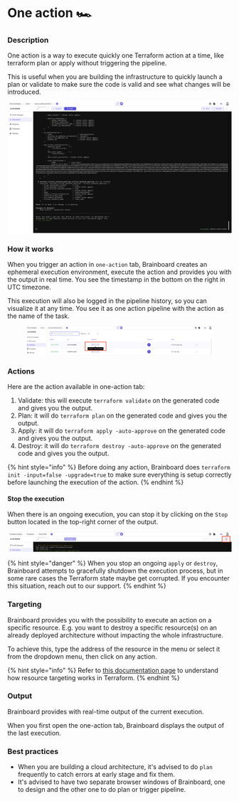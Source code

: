 # One action 🏎️

### Description

One action is a way to execute quickly one Terraform action at a time, like terraform plan or apply without triggering the pipeline.

This is useful when you are building the infrastructure to quickly launch a plan or validate to make sure the code is valid and see what changes will be introduced.

![One action](../.gitbook/assets/one-action.png)

### How it works

When you trigger an action in `one-action` tab, Brainboard creates an ephemeral execution environment, execute the action and provides you with the output in real time. You see the timestamp in the bottom on the right in UTC timezone.

This execution will also be logged in the pipeline history, so you can visualize it at any time. You see it as one action pipeline with the action as the name of the task.&#x20;

<figure><img src="../.gitbook/assets/one-action-history.png" alt=""><figcaption></figcaption></figure>

### Actions

Here are the action available in one-action tab:

1. Validate: this will execute `terraform validate` on the generated code and gives you the output.
2. Plan: it will do `terraform plan` on the generated code and gives you the output.
3. Apply: it will do `terraform apply -auto-approve` on the generated code and gives you the output.
4. Destroy: it will do `terraform destroy -auto-approve` on the generated code and gives you the output.

{% hint style="info" %}
Before doing any action, Brainboard does `terraform init -input=false -upgrade=true` to make sure everything is setup correctly before launching the execution of the action.
{% endhint %}

#### Stop the execution

When there is an ongoing execution, you can stop it by clicking on the `Stop` button located in the top-right corner of the output.

![Stop one-action](../.gitbook/assets/stop-one-action.png)

{% hint style="danger" %}
When you stop an ongoing `apply` or `destroy`, Brainboard attempts to gracefully shutdown the execution process, but in some rare cases the Terraform state maybe get corrupted. If you encounter this situation, reach out to our support.
{% endhint %}

### Targeting

Brainboard provides you with the possibility to execute an action on a specific resource. E.g. you want to destroy a specific resource(s) on an already deployed architecture without impacting the whole infrastructure.

To achieve this, type the address of the resource in the menu or select it from the dropdown menu, then click on any action.

{% hint style="info" %}
Refer to [this documentation page](https://developer.hashicorp.com/terraform/cli/commands/plan#resource-targeting) to understand how resource targeting works in Terraform.
{% endhint %}

### Output

Brainboard provides with real-time output of the current execution.

When you first open the one-action tab, Brainboard displays the output of the last execution.

### Best practices

* When you are building a cloud architecture, it's advised to do `plan` frequently to catch errors at early stage and fix them.
* It's advised to have two separate browser windows of Brainboard, one to design and the other one to do plan or trigger pipeline.

